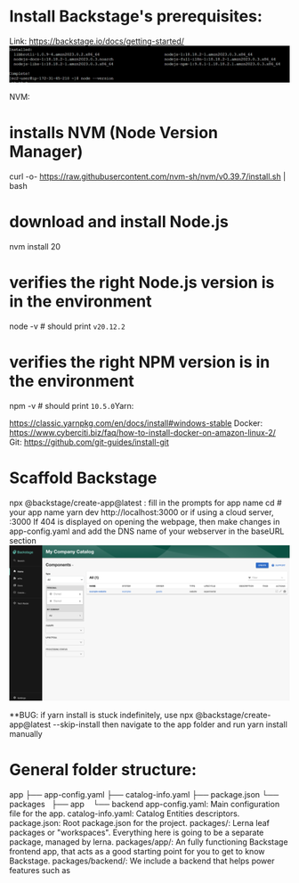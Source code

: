 # Install Backstage's prerequisites:

Link: https://backstage.io/docs/getting-started/
![alt text](image.png)

NVM:
# installs NVM (Node Version Manager)
curl -o- https://raw.githubusercontent.com/nvm-sh/nvm/v0.39.7/install.sh | bash

# download and install Node.js
nvm install 20

# verifies the right Node.js version is in the environment
node -v # should print `v20.12.2`

# verifies the right NPM version is in the environment
npm -v # should print `10.5.0`Yarn:


https://classic.yarnpkg.com/en/docs/install#windows-stable
Docker:
https://www.cyberciti.biz/faq/how-to-install-docker-on-amazon-linux-2/
Git:
https://github.com/git-guides/install-git

# Scaffold Backstage

npx @backstage/create-app@latest : fill in the prompts for app name
cd <my-backstage-app-name> # your app name
yarn dev
http://localhost:3000 or if using a cloud server, <public-ip-of-server>:3000
If 404 is displayed on opening the webpage, then make changes in app-config.yaml and add the DNS name of your webserver in the baseURL section
![alt text](image-1.png)

**BUG: if yarn install is stuck indefinitely, use 
npx @backstage/create-app@latest --skip-install 
then navigate to the app folder and run yarn install manually

# General folder structure:
app
├── app-config.yaml
├── catalog-info.yaml
├── package.json
└── packages
    ├── app
    └── backend
app-config.yaml: Main configuration file for the app.
catalog-info.yaml: Catalog Entities descriptors.
package.json: Root package.json for the project.
packages/: Lerna leaf packages or "workspaces". Everything here is going to be a separate package, managed by lerna.
packages/app/: An fully functioning Backstage frontend app, that acts as a good starting point for you to get to know Backstage.
packages/backend/: We include a backend that helps power features such as






